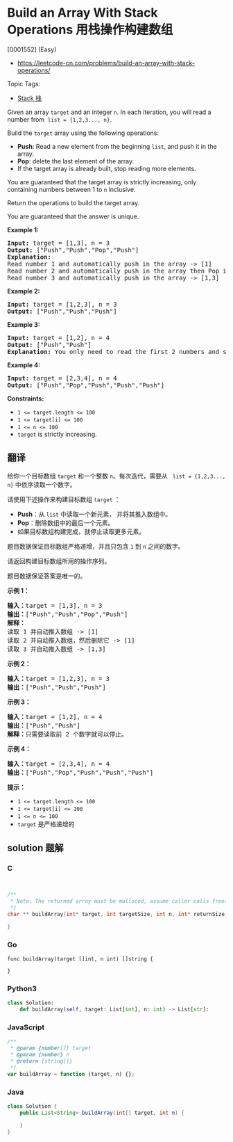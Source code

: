 # Build an Array With Stack Operations 用栈操作构建数组

[0001552] (Easy)

- https://leetcode-cn.com/problems/build-an-array-with-stack-operations/

Topic Tags:

- [Stack 栈](https://leetcode-cn.com/tag/stack/)

Given an array `target` and an integer `n`. In each iteration, you will read a number from  `list = {1,2,3..., n}`.

Build the `target` array using the following operations:

- **Push**: Read a new element from the beginning `list`, and push it in the array.
- **Pop**: delete the last element of the array.
- If the target array is already built, stop reading more elements.

You are guaranteed that the target array is strictly increasing, only containing numbers between 1 to `n` inclusive.

Return the operations to build the target array.

You are guaranteed that the answer is unique.

**Example 1:**

<pre><strong>Input:</strong> target = [1,3], n = 3
<strong>Output:</strong> ["Push","Push","Pop","Push"]
<strong>Explanation: 
</strong>Read number 1 and automatically push in the array -&gt; [1]
Read number 2 and automatically push in the array then Pop it -&gt; [1]
Read number 3 and automatically push in the array -&gt; [1,3]
</pre>

**Example 2:**

<pre><strong>Input:</strong> target = [1,2,3], n = 3
<strong>Output:</strong> ["Push","Push","Push"]
</pre>

**Example 3:**

<pre><strong>Input:</strong> target = [1,2], n = 4
<strong>Output:</strong> ["Push","Push"]
<strong>Explanation: </strong>You only need to read the first 2 numbers and stop.
</pre>

**Example 4:**

<pre><strong>Input:</strong> target = [2,3,4], n = 4
<strong>Output:</strong> ["Push","Pop","Push","Push","Push"]
</pre>

**Constraints:**

- `1 <= target.length <= 100`
- `1 <= target[i] <= 100`
- `1 <= n <= 100`
- `target` is strictly increasing.

## 翻译

给你一个目标数组 `target` 和一个整数 `n`。每次迭代，需要从   `list = {1,2,3..., n}` 中依序读取一个数字。

请使用下述操作来构建目标数组 `target` ：

- **Push**：从 `list` 中读取一个新元素， 并将其推入数组中。
- **Pop**：删除数组中的最后一个元素。
- 如果目标数组构建完成，就停止读取更多元素。

题目数据保证目标数组严格递增，并且只包含 `1` 到 `n` 之间的数字。

请返回构建目标数组所用的操作序列。

题目数据保证答案是唯一的。

**示例 1：**

<pre><strong>输入：</strong>target = [1,3], n = 3
<strong>输出：</strong>["Push","Push","Pop","Push"]
<strong>解释： 
</strong>读取 1 并自动推入数组 -&gt; [1]
读取 2 并自动推入数组，然后删除它 -&gt; [1]
读取 3 并自动推入数组 -&gt; [1,3]
</pre>

**示例 2：**

<pre><strong>输入：</strong>target = [1,2,3], n = 3
<strong>输出：</strong>["Push","Push","Push"]
</pre>

**示例 3：**

<pre><strong>输入：</strong>target = [1,2], n = 4
<strong>输出：</strong>["Push","Push"]
<strong>解释：</strong>只需要读取前 2 个数字就可以停止。
</pre>

**示例 4：**

<pre><strong>输入：</strong>target = [2,3,4], n = 4
<strong>输出：</strong>["Push","Pop","Push","Push","Push"]
</pre>

**提示：**

- `1 <= target.length <= 100`
- `1 <= target[i] <= 100`
- `1 <= n <= 100`
- `target` 是严格递增的

## solution 题解

### C

```c


/**
 * Note: The returned array must be malloced, assume caller calls free().
 */
char ** buildArray(int* target, int targetSize, int n, int* returnSize){

}
```

### Go

```golang
func buildArray(target []int, n int) []string {

}
```

### Python3

```python
class Solution:
    def buildArray(self, target: List[int], n: int) -> List[str]:
```

### JavaScript

```javascript
/**
 * @param {number[]} target
 * @param {number} n
 * @return {string[]}
 */
var buildArray = function (target, n) {};
```

### Java

```java
class Solution {
    public List<String> buildArray(int[] target, int n) {

    }
}
```
